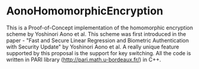 # AonoHomomorphicEncryption
This is a Proof-of-Concept implementation of the homomorphic encryption scheme by Yoshinori Aono et al. This scheme was first introduced in the paper - "Fast and Secure Linear Regression and Biometric Authentication with Security Update" by Yoshinori Aono et al. A really unique feature supported by this proposal is the support for key switching. All the code is written in PARI library (http://pari.math.u-bordeaux.fr/) in C++.
